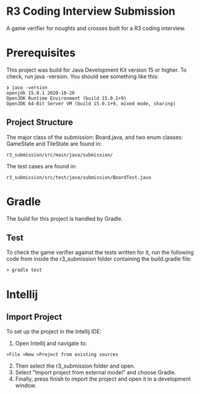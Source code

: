 

# R3 Coding Interview Submission
A game verifier for noughts and crosses built for a R3 coding interview.

# Prerequisites
This project was build for Java Development Kit version 15 or higher. To check, run java -version. You should see something like this:

```
❯ java -version
openjdk 15.0.1 2020-10-20
OpenJDK Runtime Environment (build 15.0.1+9)
OpenJDK 64-Bit Server VM (build 15.0.1+9, mixed mode, sharing)
```

## Project Structure
The major class of the submission: Board.java, and two enum classes: GameState and TileState are found in: 

```
r3_submission/src/main/java/submission/
```

The test cases are found in: 

```
r3_submission/src/test/java/submission/BoardTest.java
```

# Gradle
The build for this project is handled by Gradle.

## Test
To check the game verifier against the tests written for it, run the following code from inside the r3_submission folder containing the build.gradle file:

```
> gradle test
```

# Intellij

## Import Project
To set up the project in the Intellij IDE: 

1. Open Intellij and navigate to:
```
>File >New >Project from existing sources
```
2. Then select the r3_submission folder and open.
3. Select "Import project from external model" and choose Gradle.
4. Finally, press finish to import the project and open it in a development window.


